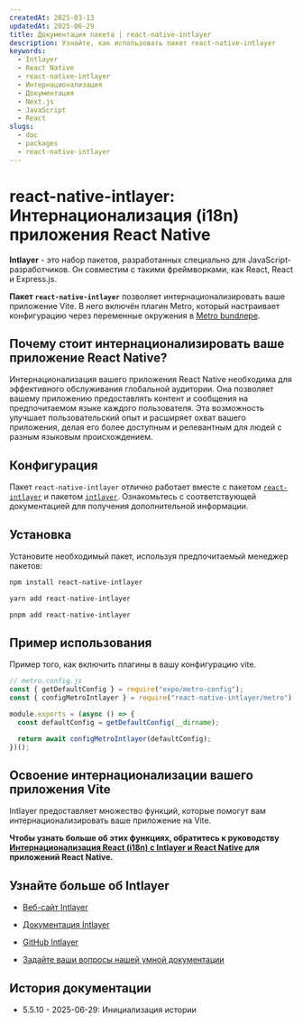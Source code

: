 ```yaml
---
createdAt: 2025-03-13
updatedAt: 2025-06-29
title: Документация пакета | react-native-intlayer
description: Узнайте, как использовать пакет react-native-intlayer
keywords:
  - Intlayer
  - React Native
  - react-native-intlayer
  - Интернационализация
  - Документация
  - Next.js
  - JavaScript
  - React
slugs:
  - doc
  - packages
  - react-native-intlayer
---
```


# react-native-intlayer: Интернационализация (i18n) приложения React Native

**Intlayer** - это набор пакетов, разработанных специально для JavaScript-разработчиков. Он совместим с такими фреймворками, как React, React и Express.js.

**Пакет `react-native-intlayer`** позволяет интернационализировать ваше приложение Vite. В него включён плагин Metro, который настраивает конфигурацию через переменные окружения в [Metro bundлере](https://docs.expo.dev/guides/customizing-metro/).

## Почему стоит интернационализировать ваше приложение React Native?

Интернационализация вашего приложения React Native необходима для эффективного обслуживания глобальной аудитории. Она позволяет вашему приложению предоставлять контент и сообщения на предпочитаемом языке каждого пользователя. Эта возможность улучшает пользовательский опыт и расширяет охват вашего приложения, делая его более доступным и релевантным для людей с разным языковым происхождением.

## Конфигурация

Пакет `react-native-intlayer` отлично работает вместе с пакетом [`react-intlayer`](https://github.com/aymericzip/intlayer/blob/main/docs/docs/ru/packages/react-intlayer/index.md) и пакетом [`intlayer`](https://github.com/aymericzip/intlayer/blob/main/docs/docs/ru/packages/intlayer/index.md). Ознакомьтесь с соответствующей документацией для получения дополнительной информации.

## Установка

Установите необходимый пакет, используя предпочитаемый менеджер пакетов:

```bash packageManager="npm"
npm install react-native-intlayer
```

```bash packageManager="yarn"
yarn add react-native-intlayer
```

```bash packageManager="pnpm"
pnpm add react-native-intlayer
```

## Пример использования

Пример того, как включить плагины в вашу конфигурацию vite.

```js
// metro.config.js
const { getDefaultConfig } = require("expo/metro-config");
const { configMetroIntlayer } = require("react-native-intlayer/metro");

module.exports = (async () => {
  const defaultConfig = getDefaultConfig(__dirname);

  return await configMetroIntlayer(defaultConfig);
})();
```

## Освоение интернационализации вашего приложения Vite

Intlayer предоставляет множество функций, которые помогут вам интернационализировать ваше приложение на Vite.

**Чтобы узнать больше об этих функциях, обратитесь к руководству [Интернационализация React (i18n) с Intlayer и React Native](https://github.com/aymericzip/intlayer/blob/main/docs/docs/ru/intlayer_with_react_native+expo.md) для приложений React Native.**

## Узнайте больше об Intlayer

- [Веб-сайт Intlayer](https://intlayer.org)
- [Документация Intlayer](https://intlayer.org/doc)
- [GitHub Intlayer](https://github.com/aymericzip/intlayer)

- [Задайте ваши вопросы нашей умной документации](https://intlayer.org/docchat)

## История документации

- 5.5.10 - 2025-06-29: Инициализация истории
